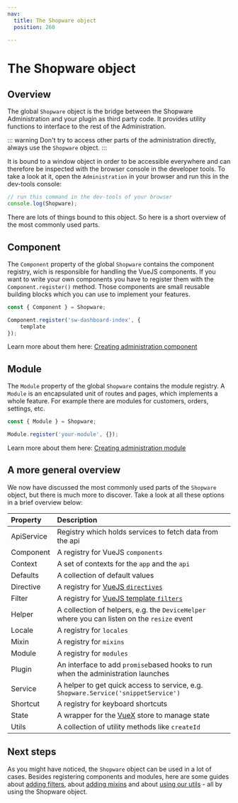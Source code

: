 ```yaml
---
nav:
  title: The Shopware object
  position: 260

---
```


# The Shopware object

## Overview

The global `Shopware` object is the bridge between the Shopware Administration and your plugin as third party code. It provides utility functions to interface to the rest of the Administration.

::: warning
Don't try to access other parts of the administration directly, always use the `Shopware` object.
:::

It is bound to a window object in order to be accessible everywhere and can therefore be inspected with the browser console in the developer tools. To take a look at it, open the `Administration` in your browser and run this in the dev-tools console:

```javascript
// run this command in the dev-tools of your browser
console.log(Shopware);
```

There are lots of things bound to this object. So here is a short overview of the most commonly used parts.

## Component

The `Component` property of the global `Shopware` contains the component registry, wich is responsible for handling the VueJS components. If you want to write your own components you have to register them with the `Component.register()` method. Those components are small reusable building blocks which you can use to implement your features.

```javascript
const { Component } = Shopware;

Component.register('sw-dashboard-index', {
    template
});
```

Learn more about them here: [Creating administration component](add-custom-component)

## Module

The `Module` property of the global `Shopware` contains the module registry. A `Module` is an encapsulated unit of routes and pages, which implements a whole feature. For example there are modules for customers, orders, settings, etc.

```javascript
const { Module } = Shopware;

Module.register('your-module', {});
```

Learn more about them here: [Creating administration module](add-custom-module)

## A more general overview

We now have discussed the most commonly used parts of the `Shopware` object, but there is much more to discover. Take a look at all these options in a brief overview below:

| Property | Description |
| :--- | :--- |
| ApiService | Registry which holds services to fetch data from the api |
| Component | A registry for VueJS `components` |
| Context | A set of contexts for the `app` and the `api` |
| Defaults | A collection of default values |
| Directive | A registry for [VueJS `directives`](https://vuejs.org/v2/guide/custom-directive.html) |
| Filter | A registry for [VueJS template `filters`](https://vuejs.org/v2/guide/filters.html) |
| Helper | A collection of helpers, e.g. the `DeviceHelper` where you can listen on the `resize` event |
| Locale | A registry for `locales` |
| Mixin | A registry for `mixins` |
| Module | A registry for `modules` |
| Plugin | An interface to add `promise`based hooks to run when the administration launches |
| Service | A helper to get quick access to service, e.g. `Shopware.Service('snippetService')` |
| Shortcut | A registry for keyboard shortcuts |
| State | A wrapper for the [VueX](https://vuex.vuejs.org/) store to manage state |
| Utils | A collection of utility methods like `createId` |

## Next steps

As you might have noticed, the `Shopware` object can be used in a lot of cases. Besides registering components and modules, here are some guides about [adding filters](add-filter), about [adding mixins](add-mixins) and about [using our utils](using-utils) - all by using the Shopware object.
